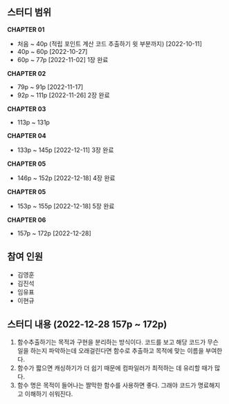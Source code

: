 ## 스터디 범위

**CHAPTER 01**

- 처음 ~ 40p (적립 포인트 계산 코드 추출하기 윗 부분까지) [2022-10-11]
- 40p ~ 60p [2022-10-27]
- 60p ~ 77p [2022-11-02] 1장 완료

**CHAPTER 02**

- 79p ~ 91p [2022-11-17]
- 92p ~ 111p [2022-11-26] 2장 완료

**CHAPTER 03**

- 113p ~ 131p

**CHAPTER 04**

- 133p ~ 145p [2022-12-11] 3장 완료

**CHAPTER 05**

- 146p ~ 152p [2022-12-18] 4장 완료

**CHAPTER 05**

- 153p ~ 155p [2022-12-18] 5장 완료

**CHAPTER 06**

- 157p ~ 172p [2022-12-28]

## 참여 인원

- 김영훈
- 김진석
- 임유표
- 이현규

## 스터디 내용 (**2022-12-28** 157p ~ 172p)

1. 함수추출하기는 목적과 구현을 분리하는 방식이다. 코드를 보고 해당 코드가 무슨 일을 하는지 파악하는데 오래걸린다면 함수로 추출하고 목적에 맞는 이름을 부여한다.
2. 함수가 짧으면 캐싱하기가 더 쉽기 때문에 컴파일러가 최적하는 데 유리할 때가 많다.
3. 함수 명은 목적이 들어나는 짤막한 함수를 사용하면 좋다. 그래야 코드가 명료해지고 이해하기 쉬워진다.
